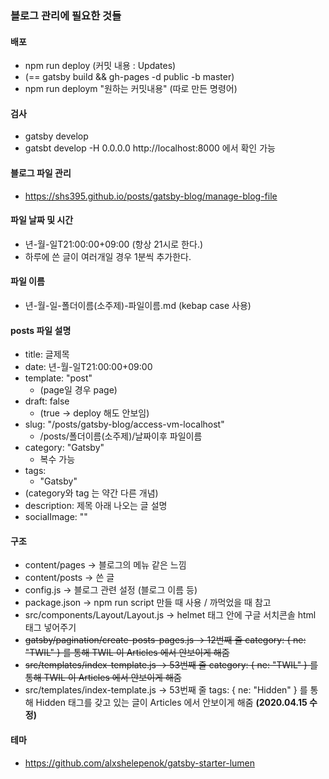 ### 블로그 관리에 필요한 것들
#### 배포  
- npm run deploy (커밋 내용 : Updates)
- (== gatsby build && gh-pages -d public -b master)
- npm run deploym "원하는 커밋내용" (따로 만든 명령어)  

#### 검사
- gatsby develop 
- gatsbt develop -H 0.0.0.0
http://localhost:8000 에서 확인 가능

#### 블로그 파일 관리  
- https://shs395.github.io/posts/gatsby-blog/manage-blog-file  

#### 파일 날짜 및 시간
- 년-월-일T21:00:00+09:00 (항상 21시로 한다.)
- 하루에 쓴 글이 여러개일 경우 1분씩 추가한다.

#### 파일 이름
- 년-월-일-폴더이름(소주제)-파일이름.md (kebap case 사용)

#### posts 파일 설명
- title: 글제목
- date: 년-월-일T21:00:00+09:00
- template: "post" 
  - (page일 경우 page)
- draft: false 
  - (true -> deploy 해도 안보임)
- slug: "/posts/gatsby-blog/access-vm-localhost"
  - /posts/폴더이름(소주제)/날짜이후 파일이름
- category: "Gatsby"
  - 복수 가능
- tags:
  - "Gatsby"
- (category와 tag 는 약간 다른 개념)
- description: 제목 아래 나오는 글 설명
- socialImage: ""

#### 구조
- content/pages -> 블로그의 메뉴 같은 느낌
- content/posts -> 쓴 글
- config.js -> 블로그 관련 설정 (블로그 이름 등)
- package.json -> npm run script 만들 때 사용 / 까먹었을 때 참고
- src/components/Layout/Layout.js -> helmet 태그 안에 구글 서치콘솔 html 태그 넣어주기
- ~~gatsby/pagination/create-posts-pages.js -> 12번째 줄 category: { ne: "TWIL" } 를 통해 TWIL 이 Articles 에서 안보이게 해줌~~
- ~~src/templates/index-template.js -> 53번째 줄 category: { ne: "TWIL" } 를 통해 TWIL 이 Articles 에서 안보이게 해줌~~
- src/templates/index-template.js -> 53번째 줄 tags: { ne: "Hidden" } 를 통해 Hidden 태그를 갖고 있는 글이 Articles 에서 안보이게 해줌 **(2020.04.15 수정)**

#### 테마  
- https://github.com/alxshelepenok/gatsby-starter-lumen


